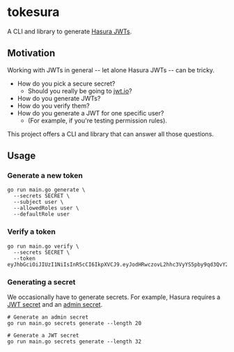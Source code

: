 # tokesura

A CLI and library to generate [Hasura JWTs][hasura-jwt].

[hasura-jwt]: https://hasura.io/docs/latest/auth/authentication/jwt

## Motivation

Working with JWTs in general -- let alone Hasura JWTs -- can be tricky.

- How do you pick a secure secret?
  - Should you really be going to [jwt.io][jwt-io]?
- How do you generate JWTs?
- How do you verify them?
- How do you generate a JWT for one specific user?
  - (For example, if you're testing permission rules).

This project offers a CLI and library that can answer all those questions.

[jwt-io]: https://jwt.io

## Usage

### Generate a new token

```shell
go run main.go generate \
  --secrets SECRET \
  --subject user \
  --allowedRoles user \
  --defaultRole user
```

### Verify a token

```shell
go run main.go verify \
  --secrets SECRET \
  --token eyJhbGciOiJIUzI1NiIsInR5cCI6IkpXVCJ9.eyJodHRwczovL2hhc3VyYS5pby9qd3QvY2xhaW1zIjp7IngtaGFzdXJhLWFsbG93ZWQtcm9sZXMiOlsiZXh0LWxpY2Vuc2Utd3JpdGVyIl0sIngtaGFzdXJhLWRlZmF1bHQtcm9sZSI6ImV4dC1saWNlbnNlLXdyaXRlciJ9LCJpYXQiOjE2NzM2NDAwMDQsInN1YiI6ImJvb21pIn0.iiopKLqb61hta2WgU7DCsdoei4vs2rMpIIQLLsycTgk
```

### Generating a secret

We occasionally have to generate secrets. For example, Hasura requires a
[JWT secret](https://hasura.io/docs/latest/deployment/graphql-engine-flags/reference/#jwt-secret)
and an
[admin secret](https://hasura.io/docs/latest/deployment/graphql-engine-flags/reference/#admin-secret-key).

```shell
# Generate an admin secret
go run main.go secrets generate --length 20

# Generate a JWT secret
go run main.go secrets generate --length 32
```
